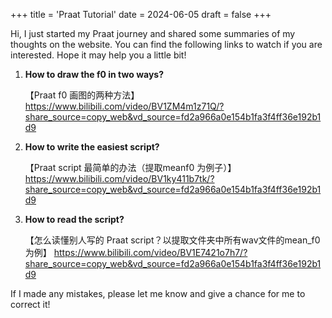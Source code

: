 +++
title = 'Praat Tutorial'
date = 2024-06-05
draft = false
+++




Hi, I just started my Praat journey and shared some summaries of my thoughts on the website. You can find the following links to watch if you are interested. Hope it may help you a little bit!

1. **How to draw the f0 in two ways?**

   【Praat f0 画图的两种方法】 https://www.bilibili.com/video/BV1ZM4m1z71Q/?share_source=copy_web&vd_source=fd2a966a0e154b1fa3f4ff36e192b1d9

2. **How to write the easiest script?**

   【Praat script 最简单的办法（提取meanf0 为例子）】 https://www.bilibili.com/video/BV1ky411b7tk/?share_source=copy_web&vd_source=fd2a966a0e154b1fa3f4ff36e192b1d9

3. **How to read the script?**

   【怎么读懂别人写的 Praat script？以提取文件夹中所有wav文件的mean_f0为例】 https://www.bilibili.com/video/BV1E7421o7h7/?share_source=copy_web&vd_source=fd2a966a0e154b1fa3f4ff36e192b1d9



If I made any mistakes, please let me know and give a chance for me to correct it!

